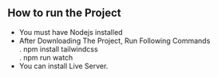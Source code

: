 ## How to run the Project

* You must have Nodejs installed
* After Downloading The Project, Run Following Commands
   <br> . npm install tailwindcss
   <br> . npm run watch
* You can install Live Server.

